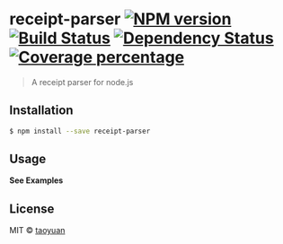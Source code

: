 # receipt-parser [![NPM version][npm-image]][npm-url] [![Build Status][travis-image]][travis-url] [![Dependency Status][daviddm-image]][daviddm-url] [![Coverage percentage][coveralls-image]][coveralls-url]
> A receipt parser for node.js

## Installation

```sh
$ npm install --save receipt-parser
```

## Usage

__See Examples__

## License

MIT © [taoyuan]()


[npm-image]: https://badge.fury.io/js/receipt-parser.svg
[npm-url]: https://npmjs.org/package/receipt-parser
[travis-image]: https://travis-ci.org//receipt-parser.svg?branch=master
[travis-url]: https://travis-ci.org//receipt-parser
[daviddm-image]: https://david-dm.org//receipt-parser.svg?theme=shields.io
[daviddm-url]: https://david-dm.org//receipt-parser
[coveralls-image]: https://coveralls.io/repos//receipt-parser/badge.svg
[coveralls-url]: https://coveralls.io/r//receipt-parser
